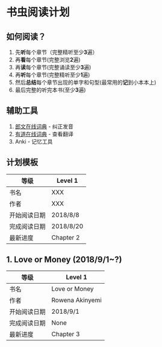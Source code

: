 # 书虫阅读计划

## 如何阅读？
1. 先**听**每个章节（完整精听至少**3**遍）
2. 再**看**每个章节(完整浏览**2**遍)
3. 再**读**每个章节(完整诵读至少**3**遍)
4. 再**听**每个章节(完整精听至少**1**遍)
5. 然后**总结**每个章节出现的单字和句型(最常用的**记**到小本本上)
6. 最后完整的听完本书(至少**3**遍)

## 辅助工具

1. [郎文在线词典](https://www.ldoceonline.com/) - 纠正发音
2. [有道在线词典](http://dict.youdao.com/) - 查看翻译
3. Anki - 记忆工具


## 计划模板

| 等级         | Level 1   |
| ------------ | --------- |
| 书名         | XXX       |
| 作者         | XXX       |
| 开始阅读日期 | 2018/8/8  |
| 完成阅读日期 | 2018/8/20 |
| 最新进度     | Chapter 2 |

## 1. Love or Money (2018/9/1~?)

| 等级         | Level 1       |
| ------------ | ------------- |
| 书名         | Love or Money |
| 作者         | Rowena Akinyemi |
| 开始阅读日期 | 2018/9/1      |
| 完成阅读日期 | None     |
| 最新进度     | Chapter 3     |
